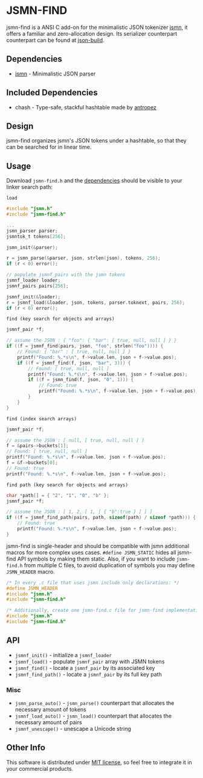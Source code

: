# JSMN-FIND

jsmn-find is a ANSI C add-on for the minimalistic JSON tokenizer
[jsmn](https://github.com/zserge/jsmn), it offers a familiar and
zero-allocation design. Its serializer counterpart counterpart can be found
at [json-build](https://github.com/lcsmuller/json-build).

## Dependencies

* [jsmn](https://github.com/zserge/jsmn) - Minimalistic JSON parser

## Included Dependencies

* chash - Type-safe, stackful hashtable made by [antropez](https://github.com/antropez)

## Design

jsmn-find organizes jsmn's JSON tokens under a hashtable, so that they can be
searched for in linear time.

## Usage

Download `jsmn-find.h` and the [dependencies](#dependencies) should be visible 
to your linker search path:

`load`
```c
#include "jsmn.h"
#include "jsmn-find.h"

...
jsmn_parser parser;
jsmntok_t tokens[256];

jsmn_init(&parser);

r = jsmn_parse(&parser, json, strlen(json), tokens, 256);
if (r < 0) error();

// populate jsmnf_pairs with the jsmn tokens
jsmnf_loader loader;
jsmnf_pairs pairs[256];

jsmnf_init(&loader);
r = jsmnf_load(&loader, json, tokens, parser.toknext, pairs, 256);
if (r < 0) error();
```

`find (key search for objects and arrays)`
```c
jsmnf_pair *f;

// assume the JSON : { "foo": { "bar": [ true, null, null ] } }
if ((f = jsmnf_find(pairs, json, "foo", strlen("foo")))) {
    // Found: { "bar" : [ true, null, null ] }
    printf("Found: %.*s\n", f->value.len, json + f->value.pos);
    if ((f = jsmnf_find(f, json, "bar", 3))) {
        // Found: [ true, null, null ]
        printf("Found: %.*s\n", f->value.len, json + f->value.pos);
        if ((f = jsmn_find(f, json, "0", 1))) {
            // Found: true
            printf("Found: %.*s\n", f->value.len, json + f->value.pos);
        }
    }
}
```

`find (index search arrays)`
```c
jsmnf_pair *f;

// assume the JSON : [ null, [ true, null, null ] ]
f = &pairs->buckets[1];
// Found: [ true, null, null ]
printf("Found: %.*s\n", f->value.len, json + f->value.pos);
f = &f->buckets[0];
// Found: true
printf("Found: %.*s\n", f->value.len, json + f->value.pos);
```

`find path (key search for objects and arrays)`
```c
char *path[] = { "2", "1", "0", "b" };
jsmnf_pair *f;

// assume the JSON : [ 1, 2, [ 1, [ { "b":true } ] ] ]
if ((f = jsmnf_find_path(pairs, path, sizeof(path) / sizeof *path))) {
    // Found: true
    printf("Found: %.*s\n", f->value.len, json + f->value.pos);
}
```

jsmn-find is single-header and should be compatible with jsmn additional macros for more complex uses cases. `#define JSMN_STATIC` hides all jsmn-find API symbols by making them static. Also, if you want to include `jsmn-find.h` from multiple C files, to avoid duplication of symbols you may define `JSMN_HEADER` macro.

```c
/* In every .c file that uses jsmn include only declarations: */
#define JSMN_HEADER
#include "jsmn.h"
#include "jsmn-find.h"

/* Additionally, create one jsmn-find.c file for jsmn-find implementation: */
#include "jsmn.h"
#include "jsmn-find.h"
```

## API

* `jsmnf_init()` - initialize a `jsmnf_loader`
* `jsmnf_load()` - populate `jsmnf_pair` array with JSMN tokens
* `jsmnf_find()` - locate a `jsmnf_pair` by its associated key
* `jsmnf_find_path()` - locate a `jsmnf_pair` by its full key path

### Misc

* `jsmn_parse_auto()` - `jsmn_parse()` counterpart that allocates the necessary amount of tokens
* `jsmnf_load_auto()` - `jsmn_load()` counterpart that allocates the necessary amount of pairs
* `jsmnf_unescape()` - unescape a Unicode string

## Other Info

This software is distributed under [MIT license](www.opensource.org/licenses/mit-license.php),
so feel free to integrate it in your commercial products.
